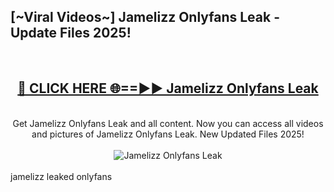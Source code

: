 <h2>[~Viral Videos~] Jamelizz Onlyfans Leak - Update Files 2025!</h2>
<br>
<div align="center">
<h2><a href="https://betterlinks.top/A2PfLJ" rel="nofollow">🔴 CLICK HERE 🌐==►► Jamelizz Onlyfans Leak</a></h2>
<br>
Get Jamelizz Onlyfans Leak and all content. Now you can access all videos and pictures of Jamelizz Onlyfans Leak. New Updated Files 2025!
<br>
<br>
<a href="https://betterlinks.top/A2PfLJ" rel="nofollow" data-target="animated-image.originalLink"><img src="https://i.ibb.co.com/WyWwxjT/player-gif2.gif" alt="Jamelizz Onlyfans Leak" style="max-width: 100%; display: inline-block;" data-target="animated-image.originalImage"></a>
</div>
<br>
jamelizz leaked onlyfans